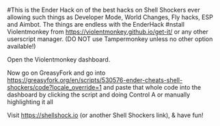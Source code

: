 #This is the Ender Hack on of the best hacks on Shell Shockers ever allowing such things as Developer Mode, World Changes, Fly hacks, ESP and Aimbot. The things are endless with the EnderHack
#nstall Violentmonkey from https://violentmonkey.github.io/get-it/ or any other userscript manager. (DO NOT use Tampermonkey unless no other option available!)

Open the Violentmonkey dashboard.

Now go on GreasyFork and go into https://greasyfork.org/en/scripts/530576-ender-cheats-shell-shockers/code?locale_override=1 and paste that whole code into the dashboard by clicking the script and doing Control A or manually highlighting it all


Visit https://shellshock.io (or another Shell Shockers link), & have fun! 
